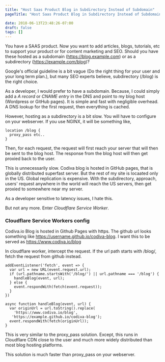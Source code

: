 ```yaml
---
title: "Host Saas Product Blog in Subdirectory Instead of Subdomain"
pageTitle: "Host Saas Product Blog in Subdirectory Instead of Subdomain | Codiva Online Compiler Blog"

date: 2018-06-13T23:48:26-07:00
draft: false
tags: []
---
```


You have a SAAS product. Now you want to add articles, blogs, tutorials, etc to support your product or for content marketing and SEO. Should you have these hosted as a subdomain (https://blog.example.com) or as a subdirectory (https://example.com/blog)?
<!--more-->

Google's official guideline is a bit vague (Do the right thing for your user and your long term plan.), but many SEO experts believe, subdirectory (/blog) is the right choice.

As a developer, I would prefer to have a subdomain. Because, I could simply add a *A record* or *CNAME entry* in the DNS and point to my blog host (Wordpress or GitHub pages).
It is simple and fast with negligible overhead. A DNS lookup for the first request, then everything is cached.

However, hosting as a subdirectory is a bit slow. You will have to configure on your webserver. If you use NGINX, it will be something like,

```
location /blog {
  proxy_pass etc..
}
```

Then, for each request, the request will first reach your server that will then be sent to the blog host. The response from the blog host will then get proxied back to the user.

This is unnecessarily slow. Codiva blog is hosted in GitHub pages, that is globally distributed superfast server. But the rest of my site is locaated only in the US. Global replication is expensive. With the subdirectory, approach, users' request anywhere in the world will reach the US servers, then get proxied to somewhere near my server.

As a developer sensitive to latency issues, I hate this.

But not any more. Enter *Cloudflare Service Worker*.

### Cloudflare Service Workers config

Codiva.io Blog is hosted in Github Pages with https. The github url looks something like https://username.github.io/codiva-blog. I want this to be served as https://www.codiva.io/blog

In cloudflare worker, intercept the request. If the url path starts with /blog/, fetch the request from github instead.

```
addEventListener('fetch', event => {
  var url = new URL(event.request.url);
  if (url.pathname.startsWith('/blog/') || url.pathname === '/blog') {
    handleBlog(event, url);
  } else {
    event.respondWith(fetch(event.request));
  }
})

async function handleBlog(event, url) {
  var originUrl = url.toString().replace(
    'https://www.codiva.io/blog',
   'https://example.github.io/codiva-blog');
  event.respondWith(fetch(originUrl)); 
}

```
This is very similar to the proxy_pass solution. Except, this runs in Cloudflare CDN close to the user and much more widely distributed than most blog hosting platforms. 

This solution is much faster than proxy_pass on your webserver.

